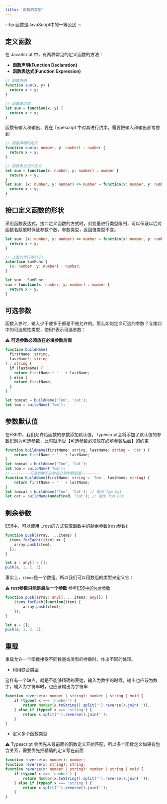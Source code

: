 ```yaml
---
title: '函数的类型'
---
```


:::tip
函数是JavaScript中的一等公民
:::

## 定义函数

在 JavaScript 中，有两种常见的定义函数的方法：
- **函数声明(Function Declaration)**
- **函数表达式(Function Expression)**

```ts
// 函数声明
function sum(x, y) {
  return x + y;
}

// 函数表达式
let sum = function(x, y) {
  return x + y;
}
```

函数有输入和输出，要在 Typescript 中对其进行约束，需要把输入和输出都考虑到

```ts
// 函数声明的定义
function sum(x: number, y: number) : number {
  return x + y;
}

// 函数表达式的定义
let sum = function(x: number, y: number) : number {
  return x + y;
}
let sum: (x: number, y: number) => number = function(x: number, y: number) : number {
  return x + y;
}
```

## 接口定义函数的形状

采用函数表达式，接口定义函数的方式时，对变量进行类型限制，可以保证以后对函数名赋值时保证参数个数，参数类型，返回值类型不变。

```ts
let sum: (x: number, y: number) => number = function(x: number, y: number) : number {
  return x + y;
}

// 上面的代码等价于:
interface SumFunc {
  (x: number, y: number) : number;
}

let sum : SumFunc;
sum = function(x: number, y: number) : number {
  return x + y;
}
```

## 可选参数

函数入参时，输入少于或多于都是不被允许的。那么如何定义可选的参数？与接口中的可选属性类型，使用<span class="e-1">?</span>表示可选参数：

:warning: **可选参数必须放在必填参数后面**

```ts {3}
function buildName(
  firstName: string,
  lastName?: string
) : string {
  if (lastName) {
    return firstName + ' ' + lastName;
  } else {
    return firstName;
  }
}

let tomcat = buildName('Tom', 'cat');
let tom = buildName('Tom');
```

## 参数默认值

在ES6中，我们允许给函数的参数添加默认值，Typescript会将添加了默认值的参数识别为可选参数，此时就不受【可选参数必须放在必填参数后面】的约束

```ts {1,7}
function buildName(firstName: string, lastName: string = 'Cat') {
    return firstName + ' ' + lastName;
}
let tomcat = buildName('Tom', 'Cat');
let tom = buildName('Tom');
// --------可选参数不必放在必填参数后面--------
function buildName(firstName: string = 'Tom', lastName: string) {
    return firstName + ' ' + lastName;
}
let tomcat = buildName('Tom', 'Cat'); // 输出 Tom Cat
let cat = buildName(undefined, 'Cat'); // 输出 Tom Cat
```

## 剩余参数

ES6中，可以使用<span class="e-1">...rest</span>的方式获取函数中的剩余参数(rest参数):

```ts {1}
function push(array, ...items) {
  items.forEach((item) => {
    array.push(item);
  });
}

let a : any[] = [];
push(a, 1, 2, 3);
```

事实上，`items`是一个数组。所以我们可以用数组的类型来定义它：

:warning: **rest参数只能是最后一个参数** 参考[ES6中的rest参数](https://es6.ruanyifeng.com/#docs/function#rest%E5%8F%82%E6%95%B0)

```ts
function push(array: any[], ...items: any[]) {
    items.forEach(function(item) {
        array.push(item);
    });
}

let a = [];
push(a, 1, 2, 3);
```

## 重载

重载允许一个函数接受不同数量或类型的参数时，作出不同的处理。

- 利用联合类型

这样有一个缺点，就是不能够精确的表达，输入为数字的时候，输出也应该为数字，输入为字符串时，也应该输出为字符串

```ts {1}
function reverse(x: number | string): number | string | void {
    if (typeof x === 'number') {
        return Number(x.toString().split('').reverse().join(''));
    } else if (typeof x === 'string') {
        return x.split('').reverse().join('');
    }
}
```

- 定义多个函数类型

:warning: Typescript 会优先从最前面的函数定义开始匹配，所以多个函数定义如果有包含关系，需要优先把精确的定义写在前面

```ts {1-3}
function reverse(x: number): number;
function reverse(x: string): string;
function reverse(x: number | string): number | string | void {
    if (typeof x === 'number') {
        return Number(x.toString().split('').reverse().join(''));
    } else if (typeof x === 'string') {
        return x.split('').reverse().join('');
    }
}
```